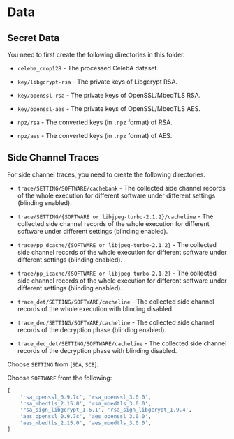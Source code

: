 # Data

## Secret Data

You need to first create the following directories in this folder.

- `celeba_crop128` - The processed CelebA dataset.

- `key/libgcrypt-rsa` - The private keys of Libgcrypt RSA.

- `key/openssl-rsa` - The private keys of OpenSSL/MbedTLS RSA.

- `key/openssl-aes` - The private keys of OpenSSL/MbedTLS AES.

- `npz/rsa` - The converted keys (in `.npz` format) of RSA.

- `npz/aes` - The converted keys (in `.npz` format) of AES.

## Side Channel Traces 

For side channel traces, you need to create the following directories.

- `trace/SETTING/SOFTWARE/cachebank` - The collected side channel records of the whole execution for different software under different settings (blinding enabled).

- `trace/SETTING/{SOFTWARE or libjpeg-turbo-2.1.2}/cacheline` - The collected side channel records of the whole execution for different software under different settings (blinding enabled).

- `trace/pp_dcache/{SOFTWARE or libjpeg-turbo-2.1.2}` - The collected side channel records of the whole execution for different software under different settings (blinding enabled).

- `trace/pp_icache/{SOFTWARE or libjpeg-turbo-2.1.2}` - The collected side channel records of the whole execution for different software under different settings (blinding enabled).

- `trace_det/SETTING/SOFTWARE/cacheline` - The collected side channel records of the whole execution with blinding disabled.

- `trace_dec/SETTING/SOFTWARE/cacheline` - The collected side channel records of the decryption phase (blinding enabled).

- `trace_dec_det/SETTING/SOFTWARE/cacheline` - The collected side channel records of the decryption phase with blinding disabled.

Choose `SETTING` from [`SDA`, `SCB`].

Choose `SOFTWARE` from the following:

```python
[
    'rsa_openssl_0.9.7c', 'rsa_openssl_3.0.0',
    'rsa_mbedtls_2.15.0', 'rsa_mbedtls_3.0.0',
    'rsa_sign_libgcrypt_1.6.1', 'rsa_sign_libgcrypt_1.9.4',
    'aes_openssl_0.9.7c', 'aes_openssl_3.0.0',
    'aes_mbedtls_2.15.0', 'aes_mbedtls_3.0.0',
]
```